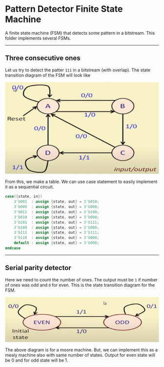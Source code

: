 # Pattern Detector Finite State Machine

A finite state machine (FSM) that detects some pattern in a bitstream. This folder implements several FSMs.

---

## Three consecutive ones

Let us try to detect the patter ```111``` in a bitstream (with overlap). The state transition diagram of the FSM will look like

![Finite state machine state transition diagram](./fsm_three_ones.png)

From this, we make a table. We can use case statement to easily implement it as a sequential circuit.

```verilog
case({state, in})
    3'b001  : assign {state, out} = 3'b010;
    3'b000  : assign {state, out} = 3'b000;
    3'b011  : assign {state, out} = 3'b100;
    3'b010  : assign {state, out} = 3'b000;
    3'b101  : assign {state, out} = 3'b111;
    3'b100  : assign {state, out} = 3'b000;
    3'b111  : assign {state, out} = 3'b111;
    3'b110  : assign {state, out} = 3'b000;
    default : assign {state, out} = 3'b000; 
endcase
```

---

## Serial parity detector

Here we need to count the number of ones. The output must be ```1``` if number of ones was odd and ```0``` for even. This is the state transition diagram for the FSM.

![FSM state transition diagram](./fsm_parity.png)
 
The above diagram is for a moore machine. But, we can implement this as a mealy machine also with same number of states. Output for even state will be 0 and for odd state will be 1.



